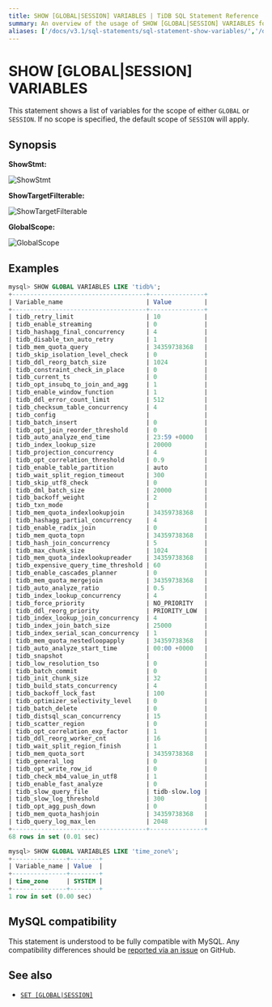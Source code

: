 ```yaml
---
title: SHOW [GLOBAL|SESSION] VARIABLES | TiDB SQL Statement Reference
summary: An overview of the usage of SHOW [GLOBAL|SESSION] VARIABLES for the TiDB database.
aliases: ['/docs/v3.1/sql-statements/sql-statement-show-variables/','/docs/v3.1/reference/sql/statements/show-variables/']
---
```


# SHOW [GLOBAL|SESSION] VARIABLES

This statement shows a list of variables for the scope of either `GLOBAL` or `SESSION`. If no scope is specified, the default scope of `SESSION` will apply.

## Synopsis

**ShowStmt:**

![ShowStmt](https://docs-download.pingcap.com/media/images/docs/sqlgram/ShowStmt.png)

**ShowTargetFilterable:**

![ShowTargetFilterable](https://docs-download.pingcap.com/media/images/docs/sqlgram/ShowTargetFilterable.png)

**GlobalScope:**

![GlobalScope](https://docs-download.pingcap.com/media/images/docs/sqlgram/GlobalScope.png)

## Examples

```sql
mysql> SHOW GLOBAL VARIABLES LIKE 'tidb%';
+-------------------------------------+---------------+
| Variable_name                       | Value         |
+-------------------------------------+---------------+
| tidb_retry_limit                    | 10            |
| tidb_enable_streaming               | 0             |
| tidb_hashagg_final_concurrency      | 4             |
| tidb_disable_txn_auto_retry         | 1             |
| tidb_mem_quota_query                | 34359738368   |
| tidb_skip_isolation_level_check     | 0             |
| tidb_ddl_reorg_batch_size           | 1024          |
| tidb_constraint_check_in_place      | 0             |
| tidb_current_ts                     | 0             |
| tidb_opt_insubq_to_join_and_agg     | 1             |
| tidb_enable_window_function         | 1             |
| tidb_ddl_error_count_limit          | 512           |
| tidb_checksum_table_concurrency     | 4             |
| tidb_config                         |               |
| tidb_batch_insert                   | 0             |
| tidb_opt_join_reorder_threshold     | 0             |
| tidb_auto_analyze_end_time          | 23:59 +0000   |
| tidb_index_lookup_size              | 20000         |
| tidb_projection_concurrency         | 4             |
| tidb_opt_correlation_threshold      | 0.9           |
| tidb_enable_table_partition         | auto          |
| tidb_wait_split_region_timeout      | 300           |
| tidb_skip_utf8_check                | 0             |
| tidb_dml_batch_size                 | 20000         |
| tidb_backoff_weight                 | 2             |
| tidb_txn_mode                       |               |
| tidb_mem_quota_indexlookupjoin      | 34359738368   |
| tidb_hashagg_partial_concurrency    | 4             |
| tidb_enable_radix_join              | 0             |
| tidb_mem_quota_topn                 | 34359738368   |
| tidb_hash_join_concurrency          | 5             |
| tidb_max_chunk_size                 | 1024          |
| tidb_mem_quota_indexlookupreader    | 34359738368   |
| tidb_expensive_query_time_threshold | 60            |
| tidb_enable_cascades_planner        | 0             |
| tidb_mem_quota_mergejoin            | 34359738368   |
| tidb_auto_analyze_ratio             | 0.5           |
| tidb_index_lookup_concurrency       | 4             |
| tidb_force_priority                 | NO_PRIORITY   |
| tidb_ddl_reorg_priority             | PRIORITY_LOW  |
| tidb_index_lookup_join_concurrency  | 4             |
| tidb_index_join_batch_size          | 25000         |
| tidb_index_serial_scan_concurrency  | 1             |
| tidb_mem_quota_nestedloopapply      | 34359738368   |
| tidb_auto_analyze_start_time        | 00:00 +0000   |
| tidb_snapshot                       |               |
| tidb_low_resolution_tso             | 0             |
| tidb_batch_commit                   | 0             |
| tidb_init_chunk_size                | 32            |
| tidb_build_stats_concurrency        | 4             |
| tidb_backoff_lock_fast              | 100           |
| tidb_optimizer_selectivity_level    | 0             |
| tidb_batch_delete                   | 0             |
| tidb_distsql_scan_concurrency       | 15            |
| tidb_scatter_region                 | 0             |
| tidb_opt_correlation_exp_factor     | 1             |
| tidb_ddl_reorg_worker_cnt           | 16            |
| tidb_wait_split_region_finish       | 1             |
| tidb_mem_quota_sort                 | 34359738368   |
| tidb_general_log                    | 0             |
| tidb_opt_write_row_id               | 0             |
| tidb_check_mb4_value_in_utf8        | 1             |
| tidb_enable_fast_analyze            | 0             |
| tidb_slow_query_file                | tidb-slow.log |
| tidb_slow_log_threshold             | 300           |
| tidb_opt_agg_push_down              | 0             |
| tidb_mem_quota_hashjoin             | 34359738368   |
| tidb_query_log_max_len              | 2048          |
+-------------------------------------+---------------+
68 rows in set (0.01 sec)

mysql> SHOW GLOBAL VARIABLES LIKE 'time_zone%';
+---------------+--------+
| Variable_name | Value  |
+---------------+--------+
| time_zone     | SYSTEM |
+---------------+--------+
1 row in set (0.00 sec)
```

## MySQL compatibility

This statement is understood to be fully compatible with MySQL. Any compatibility differences should be [reported via an issue](https://github.com/pingcap/tidb/issues/new/choose) on GitHub.

## See also

* [`SET [GLOBAL|SESSION]`](/sql-statements/sql-statement-set-variable.md)

